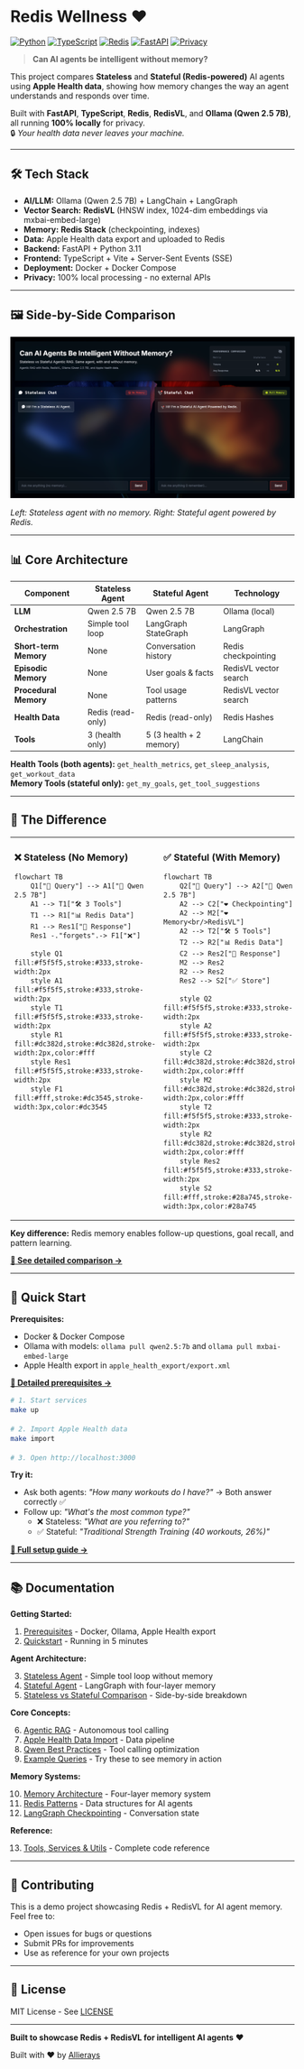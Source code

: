 # Redis Wellness ❤️

[![Python](https://img.shields.io/badge/python-3.11+-blue.svg)](https://www.python.org/downloads/)
[![TypeScript](https://img.shields.io/badge/typescript-5.6+-blue.svg)](https://www.typescriptlang.org/)
[![Redis](https://img.shields.io/badge/redis-7.0+-red.svg)](https://redis.io/)
[![FastAPI](https://img.shields.io/badge/fastapi-0.115+-green.svg)](https://fastapi.tiangolo.com/)
[![Privacy](https://img.shields.io/badge/privacy-100%25%20local-success.svg)](#privacy)

> **Can AI agents be intelligent without memory?**

This project compares **Stateless** and **Stateful (Redis-powered)** AI agents using **Apple Health data**, showing how memory changes the way an agent understands and responds over time.

Built with **FastAPI**, **TypeScript**, **Redis**, **RedisVL**, and **Ollama (Qwen 2.5 7B)**, all running **100% locally** for privacy.  
🔒 *Your health data never leaves your machine.*

---

## 🛠️ Tech Stack

- **AI/LLM:** Ollama (Qwen 2.5 7B) + LangChain + LangGraph
- **Vector Search:** **RedisVL** (HNSW index, 1024-dim embeddings via mxbai-embed-large)
- **Memory:** **Redis Stack** (checkpointing, indexes)
- **Data:** Apple Health data export and uploaded to Redis
- **Backend:** FastAPI + Python 3.11
- **Frontend:** TypeScript + Vite + Server-Sent Events (SSE)
- **Deployment:** Docker + Docker Compose
- **Privacy:** 100% local processing - no external APIs

---

## 🖼️ Side-by-Side Comparison

![Side-by-side chat interface showing stateless vs stateful agents](docs/images/homepage.png)

*Left: Stateless agent with no memory. Right: Stateful agent powered by Redis.*

---

## 📊 Core Architecture

| Component | Stateless Agent | Stateful Agent | Technology |
|-----------|-----------------|----------------|------------|
| **LLM** | Qwen 2.5 7B | Qwen 2.5 7B | Ollama (local) |
| **Orchestration** | Simple tool loop | LangGraph StateGraph | LangGraph |
| **Short-term Memory** | None | Conversation history | Redis checkpointing |
| **Episodic Memory** | None | User goals & facts | RedisVL vector search |
| **Procedural Memory** | None | Tool usage patterns | RedisVL vector search |
| **Health Data** | Redis (read-only) | Redis (read-only) | Redis Hashes |
| **Tools** | 3 (health only) | 5 (3 health + 2 memory) | LangChain |

**Health Tools (both agents):** `get_health_metrics`, `get_sleep_analysis`, `get_workout_data`  
**Memory Tools (stateful only):** `get_my_goals`, `get_tool_suggestions`

---

## 🎯 The Difference

<table>
<tr>
<td width="50%" valign="top" style="min-height: 600px;">

### ❌ Stateless (No Memory)

```mermaid
flowchart TB
    Q1["👤 Query"] --> A1["🤖 Qwen 2.5 7B"]
    A1 --> T1["🛠️ 3 Tools"]
    T1 --> R1["📊 Redis Data"]
    R1 --> Res1["💬 Response"]
    Res1 -."forgets".-> F1["❌"]

    style Q1 fill:#f5f5f5,stroke:#333,stroke-width:2px
    style A1 fill:#f5f5f5,stroke:#333,stroke-width:2px
    style T1 fill:#f5f5f5,stroke:#333,stroke-width:2px
    style R1 fill:#dc382d,stroke:#dc382d,stroke-width:2px,color:#fff
    style Res1 fill:#f5f5f5,stroke:#333,stroke-width:2px
    style F1 fill:#fff,stroke:#dc3545,stroke-width:3px,color:#dc3545
```

</td>
<td width="50%" valign="top" style="min-height: 600px;">

### ✅ Stateful (With Memory)

```mermaid
flowchart TB
    Q2["👤 Query"] --> A2["🤖 Qwen 2.5 7B"]
    A2 --> C2["❤️ Checkpointing"]
    A2 --> M2["❤️ Memory<br/>RedisVL"]
    A2 --> T2["🛠️ 5 Tools"]
    T2 --> R2["📊 Redis Data"]
    C2 --> Res2["💬 Response"]
    M2 --> Res2
    R2 --> Res2
    Res2 --> S2["✅ Store"]

    style Q2 fill:#f5f5f5,stroke:#333,stroke-width:2px
    style A2 fill:#f5f5f5,stroke:#333,stroke-width:2px
    style C2 fill:#dc382d,stroke:#dc382d,stroke-width:2px,color:#fff
    style M2 fill:#dc382d,stroke:#dc382d,stroke-width:2px,color:#fff
    style T2 fill:#f5f5f5,stroke:#333,stroke-width:2px
    style R2 fill:#dc382d,stroke:#dc382d,stroke-width:2px,color:#fff
    style Res2 fill:#f5f5f5,stroke:#333,stroke-width:2px
    style S2 fill:#fff,stroke:#28a745,stroke-width:3px,color:#28a745
```

</td>
</tr>
</table>

**Key difference:** Redis memory enables follow-up questions, goal recall, and pattern learning.

**[📖 See detailed comparison →](docs/05_STATELESS_VS_STATEFUL_COMPARISON.md)**

---

## 🚀 Quick Start

**Prerequisites:**
- Docker & Docker Compose
- Ollama with models: `ollama pull qwen2.5:7b` and `ollama pull mxbai-embed-large`
- Apple Health export in `apple_health_export/export.xml`

**[📖 Detailed prerequisites →](docs/01_PREREQUISITES.md)**

```bash
# 1. Start services
make up

# 2. Import Apple Health data
make import

# 3. Open http://localhost:3000
```

**Try it:**
- Ask both agents: *"How many workouts do I have?"* → Both answer correctly ✅
- Follow up: *"What's the most common type?"*
  - ❌ Stateless: *"What are you referring to?"*
  - ✅ Stateful: *"Traditional Strength Training (40 workouts, 26%)\"*

**[📖 Full setup guide →](docs/02_QUICKSTART.md)**

---

## 📚 Documentation

**Getting Started:**

1. [Prerequisites](docs/01_PREREQUISITES.md) - Docker, Ollama, Apple Health export
2. [Quickstart](docs/02_QUICKSTART.md) - Running in 5 minutes

**Agent Architecture:**

3. [Stateless Agent](docs/03_STATELESS_AGENT.md) - Simple tool loop without memory
4. [Stateful Agent](docs/04_STATEFUL_AGENT.md) - LangGraph with four-layer memory
5. [Stateless vs Stateful Comparison](docs/05_STATELESS_VS_STATEFUL_COMPARISON.md) - Side-by-side breakdown

**Core Concepts:**

6. [Agentic RAG](docs/06_AGENTIC_RAG.md) - Autonomous tool calling
7. [Apple Health Data Import](docs/07_HOW_TO_IMPORT_APPLE_HEALTH_DATA.md) - Data pipeline
8. [Qwen Best Practices](docs/08_QWEN_BEST_PRACTICES.md) - Tool calling optimization
9. [Example Queries](docs/09_EXAMPLE_QUERIES.md) - Try these to see memory in action

**Memory Systems:**

10. [Memory Architecture](docs/10_MEMORY_ARCHITECTURE.md) - Four-layer memory system
11. [Redis Patterns](docs/11_REDIS_PATTERNS.md) - Data structures for AI agents
12. [LangGraph Checkpointing](docs/12_LANGGRAPH_CHECKPOINTING.md) - Conversation state

**Reference:**

13. [Tools, Services & Utils](docs/13_TOOLS_SERVICES_UTILS_REFERENCE.md) - Complete code reference

---

## 🤝 Contributing

This is a demo project showcasing Redis + RedisVL for AI agent memory. Feel free to:
- Open issues for bugs or questions
- Submit PRs for improvements
- Use as reference for your own projects

---

## 📄 License

MIT License - See [LICENSE](LICENSE)

---

**Built to showcase Redis + RedisVL for intelligent AI agents** ❤️

Built with ❤️ by [Allierays](https://www.linkedin.com/in/allierays/)
